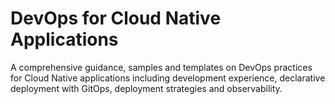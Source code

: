 # DevOps for Cloud Native Applications

A comprehensive guidance, samples and templates on DevOps practices for Cloud Native applications 
including development experience, declarative deployment with GitOps, deployment strategies and observability.
